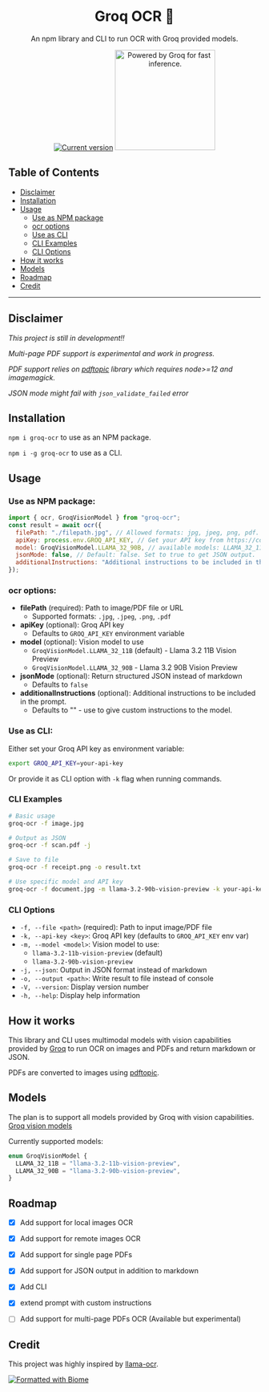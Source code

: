 <div align="center">
  <div>
    <h1 align="center">Groq OCR 🔬</h1>
  </div>
  <p>An npm library and CLI to run OCR with Groq provided models.</p>
  <a href="https://www.npmjs.com/package/groq-ocr"><img src="https://img.shields.io/npm/v/groq-ocr" alt="Current version"></a>
<a href="https://groq.com" target="_blank" rel="noopener noreferrer">
  <img
    src="https://groq.com/wp-content/uploads/2024/03/PBG-mark1-color.svg"
    alt="Powered by Groq for fast inference."
    width="200"
    height="200"
  />
</a>
</div>

## Table of Contents
- [Disclaimer](#disclaimer)
- [Installation](#installation)
- [Usage](#usage)
  - [Use as NPM package](#use-as-npm-package)
  - [ocr options](#ocr-options)
  - [Use as CLI](#use-as-cli)
  - [CLI Examples](#cli-examples)
  - [CLI Options](#cli-options)
- [How it works](#how-it-works)
- [Models](#models)
- [Roadmap](#roadmap)
- [Credit](#credit)

---

## Disclaimer

_This project is still in development‼️_

_Multi-page PDF support is experimental and work in progress._

_PDF support relies on [pdftopic](https://github.com/Ilyes-El-Majouti/pdftopic) library which requires node>=12 and imagemagick._

_JSON mode might fail with `json_validate_failed` error_

## Installation

`npm i groq-ocr` to use as an NPM package.

`npm i -g groq-ocr` to use as a CLI.

## Usage

### Use as NPM package:

```javascript
import { ocr, GroqVisionModel } from "groq-ocr";
const result = await ocr({
  filePath: "./filepath.jpg", // Allowed formats: jpg, jpeg, png, pdf.
  apiKey: process.env.GROQ_API_KEY, // Get your API key from https://console.groq.com/
  model: GroqVisionModel.LLAMA_32_90B, // available models: LLAMA_32_11B, LLAMA_32_90B. Default: LLAMA_32_11B
  jsonMode: false, // Default: false. Set to true to get JSON output.
  additionalInstructions: "Additional instructions to be included in the prompt.", // Use to give custom instructions to the model.
});
```

### ocr options:

- **filePath** (required): Path to image/PDF file or URL
  - Supported formats: `.jpg`, `.jpeg`, `.png`, `.pdf`
- **apiKey** (optional): Groq API key
  - Defaults to `GROQ_API_KEY` environment variable
- **model** (optional): Vision model to use
  - `GroqVisionModel.LLAMA_32_11B` (default) - Llama 3.2 11B Vision Preview
  - `GroqVisionModel.LLAMA_32_90B` - Llama 3.2 90B Vision Preview
- **jsonMode** (optional): Return structured JSON instead of markdown
  - Defaults to `false`
- **additionalInstructions** (optional): Additional instructions to be included in the prompt.
  - Defaults to "" - use to give custom instructions to the model.

### Use as CLI:

Either set your Groq API key as environment variable:

```bash
export GROQ_API_KEY=your-api-key
```

Or provide it as CLI option with `-k` flag when running commands.

### CLI Examples

```bash
# Basic usage
groq-ocr -f image.jpg

# Output as JSON
groq-ocr -f scan.pdf -j

# Save to file
groq-ocr -f receipt.png -o result.txt

# Use specific model and API key
groq-ocr -f document.jpg -m llama-3.2-90b-vision-preview -k your-api-key
```

### CLI Options

- `-f, --file <path>` (required): Path to input image/PDF file
- `-k, --api-key <key>`: Groq API key (defaults to `GROQ_API_KEY` env var)
- `-m, --model <model>`: Vision model to use:
  - `llama-3.2-11b-vision-preview` (default)
  - `llama-3.2-90b-vision-preview`
- `-j, --json`: Output in JSON format instead of markdown
- `-o, --output <path>`: Write result to file instead of console
- `-V, --version`: Display version number
- `-h, --help`: Display help information


## How it works

This library and CLI uses multimodal models with vision capabilities provided by [Groq](https://groq.com/) to run OCR on images and PDFs and return markdown or JSON.

PDFs are converted to images using [pdftopic](https://github.com/Ilyes-El-Majouti/pdftopic).

## Models

The plan is to support all models provided by Groq with vision capabilities.
[Groq vision models](https://console.groq.com/docs/vision)

Currently supported models:

```typescript
enum GroqVisionModel {
  LLAMA_32_11B = "llama-3.2-11b-vision-preview",
  LLAMA_32_90B = "llama-3.2-90b-vision-preview",
}
```

## Roadmap

- [x] Add support for local images OCR
- [x] Add support for remote images OCR
- [x] Add support for single page PDFs
- [x] Add support for JSON output in addition to markdown
- [x] Add CLI 
- [x] extend prompt with custom instructions
- [ ] Add support for multi-page PDFs OCR (Available but experimental)


## Credit

This project was highly inspired by [llama-ocr](https://github.com/Nutlope/llama-ocr/tree/main).

[![Formatted with Biome](https://img.shields.io/badge/Formatted_with-Biome-60a5fa?style=flat&logo=biome)](https://biomejs.dev/)
